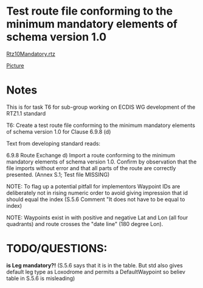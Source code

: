 # Test route file conforming to the minimum mandatory elements of schema version 1.0

[Rtz10Mandatory.rtz](./RTZ1.0MandatoryElementsAndAttributes.rtz)

[Picture](./RouteLinePicture.png) 


# Notes

This is for task T6 for sub-group working on ECDIS WG development of the RTZ1.1 standard

T6: Create a test route file conforming to the minimum mandatory elements of schema version 1.0 for Clause 6.9.8 (d)

Text from developing standard reads:

6.9.8 Route Exchange
d) Import a route conforming to the minimum mandatory elements of schema version 1.0. Confirm by observation that the file imports without error and that all parts of the route are correctly presented. (Annex S.1; Test file MISSING) 


NOTE: To flag up a potential pitfall for implementors Waypoint IDs are deliberately not in rising numeric order to avoid giving impression that id should equal the index (S.5.6 Comment "It does not have to be equal to index)

NOTE: Waypoints exist in with positive and negative Lat and Lon (all four quadrants) and route crosses the "date line" (180 degree Lon).


# TODO/QUESTIONS:

**is Leg mandatory?!**
(S.5.6 says that it is in the table. But std also gives default leg type as Loxodrome and permits a DefaultWaypoint so believ table in S.5.6 is misleading)

